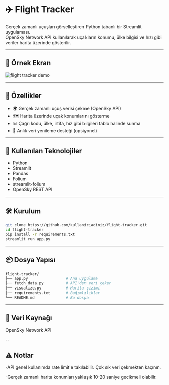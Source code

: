 # ✈️ Flight Tracker

Gerçek zamanlı uçuşları görselleştiren Python tabanlı bir Streamlit uygulaması.  
OpenSky Network API kullanılarak uçakların konumu, ülke bilgisi ve hızı gibi veriler harita üzerinde gösterilir.

---

## 📸 Örnek Ekran

![flight tracker demo](https://user-images.githubusercontent.com/demo-image-link.png)

---

## 🚀 Özellikler

- 🌍 Gerçek zamanlı uçuş verisi çekme (OpenSky API)
- 🗺️ Harita üzerinde uçak konumlarını gösterme
- 📊 Çağrı kodu, ülke, irtifa, hız gibi bilgileri tablo halinde sunma
- 🔁 Anlık veri yenileme desteği (opsiyonel)

---

## 🧠 Kullanılan Teknolojiler

- Python
- Streamlit
- Pandas
- Folium
- streamlit-folium
- OpenSky REST API

---

## 🛠️ Kurulum

```bash
git clone https://github.com/kullaniciadiniz/flight-tracker.git
cd flight-tracker
pip install -r requirements.txt
streamlit run app.py
```

---

## 📦 Dosya Yapısı

```bash
flight-tracker/
├── app.py                 # Ana uygulama
├── fetch_data.py          # API'den veri çeker
├── visualize.py           # Harita çizimi
├── requirements.txt       # Bağımlılıklar
└── README.md              # Bu dosya
```

---

## 🔗 Veri Kaynağı

OpenSky Network API

--

## ⚠️ Notlar

-API genel kullanımda rate limit'e takılabilir. Çok sık veri çekmekten kaçının.

-Gerçek zamanlı harita konumları yaklaşık 10-20 saniye gecikmeli olabilir.